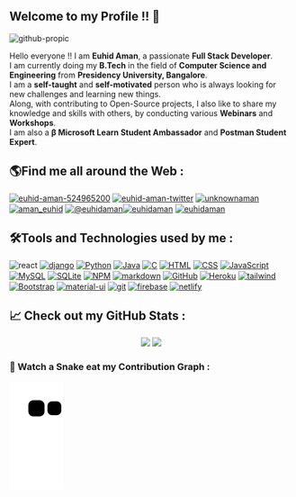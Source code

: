 ## Welcome to my Profile !! 👋
![github-propic](https://user-images.githubusercontent.com/65843257/132175758-adfdc850-9622-4817-8543-3de139938a31.png)

Hello everyone !! I am **Euhid Aman**, a passionate **Full Stack Developer**.<br/>
I am currently doing my **B.Tech** in the field of **Computer Science and Engineering** from **Presidency University, Bangalore**.<br/>
I am a **self-taught** and **self-motivated** person who is always looking for new challenges and learning new things.<br/>
Along, with contributing to Open-Source projects, I also like to share my knowledge and skills with others, by conducting various **Webinars** and **Workshops**.<br/>
I am also a **β Microsoft Learn Student Ambassador** and **Postman Student Expert**.<br/>


## 🌎Find me all around the Web :

<p align="left">
<a href="https://linkedin.com/in/euhid-aman-524965200" target="blank"><img align="center" src="https://img.shields.io/badge/LinkedIn-0077B5?style=for-the-badge&logo=linkedin&logoColor=white" alt="euhid-aman-524965200"  /></a>
<a href="http://twitter.com/euhidaman" target="blank"><img align="center" src="https://img.shields.io/badge/Twitter-1DA1F2?style=for-the-badge&logo=twitter&logoColor=white" alt="euhid-aman-twitter"  /></a>
<a href="https://fb.com/unknownaman" target="blank"><img align="center" src="https://img.shields.io/badge/Facebook-1877F2?style=for-the-badge&logo=facebook&logoColor=white" alt="unknownaman" /></a>
<a href="https://instagram.com/aman_euhid" target="blank"><img align="center" src="https://img.shields.io/badge/Instagram-E4405F?style=for-the-badge&logo=instagram&logoColor=white" alt="aman_euhid"/></a>
<a href="https://medium.com/@euhidaman" target="blank"><img align="center" src="https://img.shields.io/badge/Medium-12100E?style=for-the-badge&logo=medium&logoColor=white" alt="@euhidaman" /></a><a href="https://www.hackerrank.com/euhidaman" target="blank"><img align="center" src="https://img.shields.io/badge/-Hackerrank-2EC866?style=for-the-badge&logo=HackerRank&logoColor=white" alt="euhidaman" /></a>
<a href="https://www.leetcode.com/euhidaman" target="blank"><img align="center" src="https://img.shields.io/badge/-LeetCode-FFA116?style=for-the-badge&logo=LeetCode&logoColor=black" alt="euhidaman" /></a>
</p>


## 🛠Tools and Technologies used by me :
<p align="left >
<a href="https://www.sqlite.org/" target="blank"><img align="center" src="https://img.shields.io/badge/React-20232A?style=for-the-badge&logo=react&logoColor=61DAFB" alt="react" /></a>
<a href="https://www.djangoproject.com" target="blank"><img align="center" src="https://img.shields.io/badge/Django-092E20?style=for-the-badge&logo=django&logoColor=white" alt="django" /></a>
<a href="https://www.python.org/" target="blank"><img align="center" src="https://img.shields.io/badge/Python-FFD43B?style=for-the-badge&logo=python&logoColor=darkgreen" alt="Python" /></a>
<a href="https://www.java.com/" target="blank"><img align="center" src="https://img.shields.io/badge/Java-B07219?style=for-the-badge&logo=java&logoColor=white" alt="Java" /></a>
<a href="https://www.c.com/" target="blank"><img align="center" src="https://img.shields.io/badge/C-E34C0?style=for-the-badge&logo=c&logoColor=white" alt="C" /></a>
<a href="https://html.com" target="blank"><img align="center" src="https://img.shields.io/badge/HTML5-E34F26?style=for-the-badge&logo=html5&logoColor=white" alt="HTML" /></a>
<a href="https://www.css.com/" target="blank"><img align="center" src="https://img.shields.io/badge/CSS3-F34B7D?style=for-the-badge&logo=css3&logoColor=white" alt="CSS" /></a>
<a href="https://www.javascript.com/" target="blank"><img align="center" src="https://img.shields.io/badge/JavaScript-323330?style=for-the-badge&logo=javascript&logoColor=F7DF1E" alt="JavaScript" /></a>
<a href="https://www.mysql.com/" target="blank"><img align="center" src="https://img.shields.io/badge/MySQL-E34C0?style=for-the-badge&logo=mysql&logoColor=white" alt="MySQL" /></a>
<a href="https://www.sqlite.org/index.html" target="blank"><img align="center" src="https://img.shields.io/badge/SQLite-07405E?style=for-the-badge&logo=sqlite&logoColor=whitee" alt="SQLite" /></a>
<a href="https://www.npmjs.com/" target="blank"><img align="center" src="https://img.shields.io/badge/npm-CB3837?style=for-the-badge&logo=npm&logoColor=white" alt="NPM" /></a>
<a href="" target="blank"><img align="center" src="https://img.shields.io/badge/Markdown-000000?style=for-the-badge&logo=markdown&logoColor=white" alt="markdown" /></a>
<a href="https://www.github.com/" target="blank"><img align="center" src="https://img.shields.io/badge/GitHub-F29F35?style=for-the-badge&logo=github&logoColor=white" alt="GitHub" /></a>
<a href="https://www.heroku.com/" target="blank"><img align="center" src="https://img.shields.io/badge/Heroku-430098?style=for-the-badge&logo=heroku&logoColor=white" alt="Heroku" /></a>
<a href="https://www.tailwindcss.com/" target="blank"><img align="center" src="https://img.shields.io/badge/Tailwind_CSS-38B2AC?style=for-the-badge&logo=tailwind-css&logoColor=white" alt="tailwind" /></a>
<a href="https://www.bootstrapcdn.com/" target="blank"><img align="center" src="https://img.shields.io/badge/Bootstrap-563D7C?style=for-the-badge&logo=bootstrap&logoColor=white" alt="Bootstrap" /></a>
<a href="https://material-ui.com" target="blank"><img align="center" src="https://img.shields.io/badge/Material--UI-0081CB?style=for-the-badge&logo=material-ui&logoColor=white" alt="material-ui" /></a>
<a href="https://git-scm.com" target="blank"><img align="center" src="https://img.shields.io/badge/Git-F05032?style=for-the-badge&logo=git&logoColor=white" alt="git" /></a>
<a href="https://firebase.google.com" target="blank"><img align="center" src="https://img.shields.io/badge/firebase-ffca28?style=for-the-badge&logo=firebase&logoColor=black" alt="firebase" /></a>
<a href="https://www.netlify.com/" target="blank"><img align="center" src="https://img.shields.io/badge/Netlify-00C7B7?style=for-the-badge&logo=netlify&logoColor=white" alt="netlify" /></a>
</p>

## 📈 Check out my GitHub Stats :
<p align="center">
  <img width="48%" src="https://github-readme-stats.vercel.app/api?username=euhidaman&show_icons=true&theme=tokyonight" />
  <img width="48%" src="https://github-readme-streak-stats.herokuapp.com/?user=euhidaman&theme=tokyonight" />
</p>


### 🐍 Watch a Snake eat my Contribution Graph :

<!-- platane/snk works, it just puts it on a new branch -->
![euhidaman snake gif](https://github.com/euhidaman/euhidaman/blob/output/github-contribution-grid-snake.svg)
